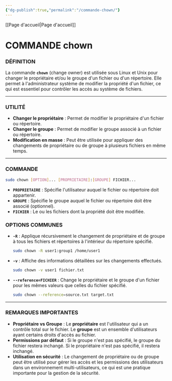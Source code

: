 ```yaml
---
{"dg-publish":true,"permalink":"/commande-chown/"}
---
```



[[Page d'accueil\|Page d'accueil]]
# COMMANDE chown
### **DÉFINITION**
La commande **`chown`** (change owner) est utilisée sous Linux et Unix pour changer le propriétaire et/ou le groupe d'un fichier ou d'un répertoire. Elle permet à l'administrateur système de modifier la propriété d'un fichier, ce qui est essentiel pour contrôler les accès au système de fichiers.

---

### **UTILITÉ**
- **Changer le propriétaire** : Permet de modifier le propriétaire d'un fichier ou répertoire.
- **Changer le groupe** : Permet de modifier le groupe associé à un fichier ou répertoire.
- **Modification en masse** : Peut être utilisée pour appliquer des changements de propriétaire ou de groupe à plusieurs fichiers en même temps.
  
---

### **COMMANDE**
```bash
sudo chown [OPTION]... [PROPRIETAIRE]:[GROUPE] FICHIER...
```
- **`PROPRIETAIRE`** : Spécifie l'utilisateur auquel le fichier ou répertoire doit appartenir.
- **`GROUPE`** : Spécifie le groupe auquel le fichier ou répertoire doit être associé (optionnel).
- **`FICHIER`** : Le ou les fichiers dont la propriété doit être modifiée.

### **OPTIONS COMMUNES**

- **`-R`** : Applique récursivement le changement de propriétaire et de groupe à tous les fichiers et répertoires à l'intérieur du répertoire spécifié.
  ```bash
  sudo chown -R user1:group1 /home/user1
  ```

- **`-v`** : Affiche des informations détaillées sur les changements effectués.
  ```bash
  sudo chown -v user1 fichier.txt
  ```

- **`--reference=FICHIER`** : Change le propriétaire et le groupe d'un fichier pour les mêmes valeurs que celles du fichier spécifié.
  ```bash
  sudo chown --reference=source.txt target.txt
  ```

---

### **REMARQUES IMPORTANTES**

- **Propriétaire vs Groupe** : Le **propriétaire** est l'utilisateur qui a un contrôle total sur le fichier. Le **groupe** est un ensemble d'utilisateurs ayant certains droits d'accès au fichier.
- **Permissions par défaut** : Si le groupe n'est pas spécifié, le groupe du fichier restera inchangé. Si le propriétaire n'est pas spécifié, il restera inchangé.
- **Utilisation en sécurité** : Le changement de propriétaire ou de groupe peut être utilisé pour gérer les accès et les permissions des utilisateurs dans un environnement multi-utilisateurs, ce qui est une pratique importante pour la gestion de la sécurité.

